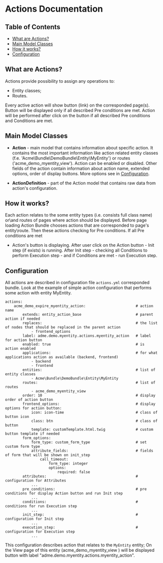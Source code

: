 Actions Documentation
=====================

Table of Contents
-----------------
 - [What are Actions?](#what-are-actions)
 - [Main Model Classes](#main-model-classes)
 - [How it works?](#how-it-works)
 - [Configuration](#configuration)

What are Actions?
-----------------

Actions provide possibility to assign any operations to:
 - Entity classes;
 - Routes.

Every active action will show button (link) on the corresponded page(s). Button will be displayed only if all described
Pre conditions are met. Action will be performed after click on the button if all described Pre conditions
and Conditions are met.

Main Model Classes
------------------

* **Action** - main model that contains information about specific action. It contains the most important
information like action related entity classes (f.e. 'Acme\Bundle\DemoBundle\Entity\MyEntity') 
or routes ('acme_demo_myentity_view'). Action can be enabled or disabled.
Other fields of the action contain information about action name, extended options, 
order of display buttons. More options see in [Configuration](#configuration).

* **ActionDefinition** - part of the Action model that contains raw data from action's configuration.

How it works?
-------------

Each action relates to the some entity types (i.e. consists full class name) or\and routes of pages 
where action should be displayed. Before page loading Action Bundle chooses actions that 
are corresponded to page's entity\route. Then these actions checking for Pre conditions. If all Pre conditions are met 
- Action's button is displaying. After user click on the Action button - Init step (if exists) is running.
After Init step - checking all Conditions to perform Execution step - and if Conditions are met - run Execution step.

Configuration
-------------

All actions are described in configuration file ``actions.yml`` corresponded bundle. 
Look at the example of simple action configuration that performs some action with entity MyEntity.

```
actions:
    acme_demo_expire_myentity_action:                       # action name
        extends: entity_action_base                         # parent action if needed
        replaces:                                           # the list of nodes that should be replaced in the parent action
            - frontend_options
        label: adme.demo.myentity.actions.myentity_action   # label for action button
        enabled: true                                       # is action enabled
        applications:                                       # for what applications action as available (backend, frontend)
            - backend
            - frontend
        entities:                                           # list of entity classes
            - Acme\Bundle\DemoBundle\Entity\MyEntity
        routes:                                             # list of routes
            - acme_demo_myentity_view    
        order: 10                                           # display order of action button
        frontend_options:                                   # display options for action button:
            icon: icon-time                                 # class of button icon
            class: btn                                      # class of button 
            template: customTemplate.html.twig              # custom button template if needed
        form_options:
            form_type: custom_form_type                     # set custom form type
            attribute_fields:                               # fields of form that will be shown on init_step
                call_timeout:
                    form_type: integer
                    options:
                        required: false
        attributes:                                         # configuration for Attributes
            ...
        pre_conditions:                                     # pre conditions for display Action button and run Init step
            ...
        conditions:                                         # conditions for run Execution step
            ...
        init_step:                                          # configuration for Init step
            ...
        execution_step:                                     # configuration for Execution step
            ...
```

This configuration describes action that relates to the ``MyEntity`` entity; On the View page of
this entity (acme_demo_myentity_view ) will be displayed button with label "adme.demo.myentity.actions.myentity_action".
